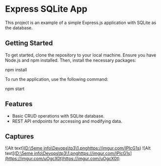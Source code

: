 # Express SQLite App

This project is an example of a simple Express.js application with SQLite as the database.

## Getting Started

To get started, clone the repository to your local machine. Ensure you have Node.js and npm installed. Then, install the necessary packages:

npm install


To run the application, use the following command:

npm start


## Features

- Basic CRUD operations with SQLite database.
- REST API endpoints for accessing and modifying data.

## Captures
![Alt text]([D:\5eme info\Devops\tp3\1.png](https://imgur.com/IPIcG1s)https://imgur.com/IPIcG1s)
![Alt text]([D:\5eme info\Devops\tp3\1.png]([https://imgur.com/IPIcG1s)https://imgur.com/IPIcG1s](https://imgur.com/uOgcX0t)https://imgur.com/uOgcX0t)


